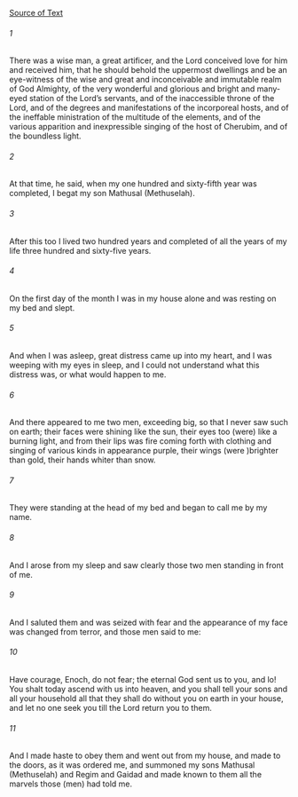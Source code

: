 [Source of Text](https://github.com/scrollmapper/bible_databases_deuterocanonical)

###### 1
There was a wise man, a great artificer, and the Lord conceived love for him and received him, that he should behold the uppermost dwellings and be an eye-witness of the wise and great and inconceivable and immutable realm of God Almighty, of the very wonderful and glorious and bright and many-eyed station of the Lord’s servants, and of the inaccessible throne of the Lord, and of the degrees and manifestations of the incorporeal hosts, and of the ineffable ministration of the multitude of the elements, and of the various apparition and inexpressible singing of the host of Cherubim, and of the boundless light.

###### 2
At that time, he said, when my one hundred and sixty-fifth year was completed, I begat my son Mathusal (Methuselah).

###### 3
After this too I lived two hundred years and completed of all the years of my life three hundred and sixty-five years.

###### 4
On the first day of the month I was in my house alone and was resting on my bed and slept.

###### 5
And when I was asleep, great distress came up into my heart, and I was weeping with my eyes in sleep, and I could not understand what this distress was, or what would happen to me.

###### 6
And there appeared to me two men, exceeding big, so that I never saw such on earth; their faces were shining like the sun, their eyes too (were) like a burning light, and from their lips was fire coming forth with clothing and singing of various kinds in appearance purple, their wings (were )brighter than gold, their hands whiter than snow.

###### 7
They were standing at the head of my bed and began to call me by my name.

###### 8
And I arose from my sleep and saw clearly those two men standing in front of me.

###### 9
And I saluted them and was seized with fear and the appearance of my face was changed from terror, and those men said to me:

###### 10
Have courage, Enoch, do not fear; the eternal God sent us to you, and lo! You shalt today ascend with us into heaven, and you shall tell your sons and all your household all that they shall do without you on earth in your house, and let no one seek you till the Lord return you to them.

###### 11
And I made haste to obey them and went out from my house, and made to the doors, as it was ordered me, and summoned my sons Mathusal (Methuselah) and Regim and Gaidad and made known to them all the marvels those (men) had told me.